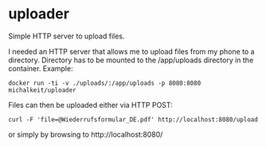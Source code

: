 # uploader
Simple HTTP server to upload files.

I needed an HTTP server that allows me to upload files from my phone to a directory. Directory has to be mounted to the /app/uploads directory in the container.
Example:
```
docker run -ti -v ./uploads/:/app/uploads -p 8080:8080 michalkeit/uploader
```

Files can then be uploaded either via HTTP POST:
```
curl -F 'file=@Wiederrufsformular_DE.pdf' http://localhost:8080/upload
```

or simply by browsing to http://localhost:8080/
